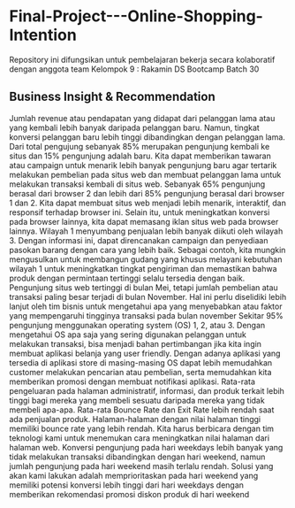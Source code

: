 # Final-Project---Online-Shopping-Intention
Repository ini difungsikan untuk pembelajaran bekerja secara kolaboratif dengan anggota team Kelompok 9 : Rakamin DS Bootcamp Batch 30

## **Business Insight & Recommendation** 


Jumlah revenue atau pendapatan yang didapat dari pelanggan lama atau yang kembali lebih banyak daripada pelanggan baru. Namun, tingkat konversi pelanggan baru lebih tinggi dibandingkan dengan pelanggan lama. Dari total pengujung sebanyak 85% merupakan pengunjung kembali ke situs dan 15% pengunjung adalah baru. Kita dapat memberikan tawaran atau campaign untuk menarik lebih banyak pengunjung baru agar tertarik melakukan pembelian pada situs web dan membuat pelanggan lama untuk melakukan transaksi kembali di situs web.
Sebanyak 65% pengunjung berasal dari browser 2 dan lebih dari 85% pengunjung berasal dari browser 1 dan 2. Kita dapat membuat situs web menjadi lebih menarik, interaktif, dan responsif terhadap browser ini. Selain itu, untuk meningkatkan konversi pada browser lainnya, kita dapat memasang iklan situs web pada browser lainnya.
Wilayah 1 menyumbang penjualan lebih banyak diikuti oleh wilayah 3. Dengan informasi ini, dapat direncanakan campaign dan penyediaan pasokan barang dengan cara yang lebih baik. Sebagai contoh, kita mungkin mengusulkan untuk membangun gudang yang khusus melayani kebutuhan wilayah 1 untuk meningkatkan tingkat pengiriman dan memastikan bahwa produk dengan permintaan tertinggi selalu tersedia dengan baik.
Pengunjung situs web tertinggi di bulan Mei, tetapi jumlah pembelian atau transaksi paling besar terjadi di bulan November. Hal ini perlu diselidiki lebih lanjut oleh tim bisnis untuk mengetahui apa yang menyebabkan atau faktor yang mempengaruhi tingginya transaksi pada bulan november
Sekitar 95% pengunjung menggunakan operating system (OS) 1, 2, atau 3. Dengan mengetahui OS apa saja yang sering digunakan pelanggan untuk melakukan transaksi, bisa menjadi bahan pertimbangan jika kita ingin membuat aplikasi belanja yang user friendly. Dengan adanya aplikasi yang tersedia di aplikasi store di masing-masing OS dapat lebih memudahkan customer melakukan pencarian atau pembelian, serta memudahkan kita memberikan promosi dengan membuat notifikasi aplikasi.
Rata-rata pengeluaran pada halaman administratif, informasi, dan produk terkait lebih tinggi bagi mereka yang membeli sesuatu daripada mereka yang tidak membeli apa-apa.
Rata-rata Bounce Rate dan Exit Rate lebih rendah saat ada penjualan produk.
Halaman-halaman dengan nilai halaman tinggi memiliki bounce rate yang lebih rendah. Kita harus berbicara dengan tim teknologi kami untuk menemukan cara meningkatkan nilai halaman dari halaman web.
Konversi pengunjung pada hari weekdays lebih banyak yang tidak melakukan transaksi dibandingkan dengan hari weekend, namun jumlah pengunjung pada hari weekend masih terlalu rendah. Solusi yang akan kami lakukan adalah memprioritaskan pada hari weekend yang memiliki potensi konversi lebih tinggi dari hari weekdays dengan memberikan rekomendasi promosi diskon produk di hari weekend

